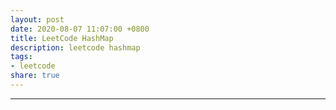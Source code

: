 ```yaml
---
layout: post
date: 2020-08-07 11:07:00 +0800
title: LeetCode HashMap
description: leetcode hashmap
tags: 
- leetcode
share: true
---
```


**************

